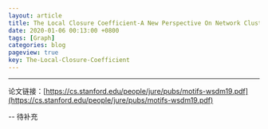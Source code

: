 ```yaml
---
layout: article
title: The Local Closure Coefficient-A New Perspective On Network Clustering
date: 2020-01-06 00:13:00 +0800
tags: [Graph]
categories: blog
pageview: true
key: The-Local-Closure-Coefficient
---
```




------



论文链接：[https://cs.stanford.edu/people/jure/pubs/motifs-wsdm19.pdf](https://cs.stanford.edu/people/jure/pubs/motifs-wsdm19.pdf)



-- 待补充